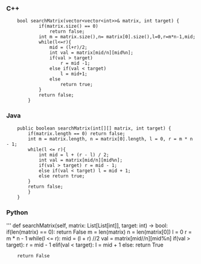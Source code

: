 ### C++

```
    bool searchMatrix(vector<vector<int>>& matrix, int target) {
            if(matrix.size() == 0)
                return false;
            int m = matrix.size(),n= matrix[0].size(),l=0,r=m*n-1,mid;
            while(l<=r){
                mid = (l+r)/2;
                int val = matrix[mid/n][mid%n];
                if(val > target)
                    r = mid -1;
                else if(val < target)
                    l = mid+1;
                else
                    return true;
            }
            return false;
        }
```

### Java

```
    public boolean searchMatrix(int[][] matrix, int target) {
        if(matrix.length == 0) return false;
        int m = matrix.length, n = matrix[0].length, l = 0, r = m * n - 1;
        while(l <= r){
            int mid = l + (r - l) / 2;
            int val = matrix[mid/n][mid%n];
            if(val > target) r = mid - 1;
            else if(val < target) l = mid + 1;
            else return true;
        }
        return false;
        }
    }
```

### Python

'''
def searchMatrix(self, matrix: List[List[int]], target: int) -> bool:
        if(len(matrix) == 0): 
            return False
        m = len(matrix)
        n = len(matrix[0])
        l = 0 
        r = m * n - 1
        while(l <= r):
            mid = (l + r) //2
            val = matrix[mid//n][mid%n]
            if(val > target):
                r = mid - 1
            elif(val < target):
                l = mid + 1
            else:
                return True
        
        return False
```



